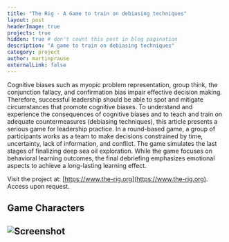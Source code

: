 ```yaml
---
title: "The Rig - A Game to train on debiasing techniques"
layout: post
headerImage: true
projects: true
hidden: true # don't count this post in blog pagination
description: "A game to train on debiasing techniques"
category: project
author: martinprause
externalLink: false
---
```



Cognitive biases such as myopic problem representation, group think, the conjunction fallacy, and confirmation bias impair effective decision making. Therefore, successful leadership should be able to spot and mitigate circumstances that promote cognitive biases. To understand and experience the consequences of cognitive biases and to teach and train on adequate countermeasures (debiasing techniques), this article presents a serious game for leadership practice. In a round-based game, a group of participants works as a team to make decisions constrained by time, uncertainty, lack of information, and conflict. The game simulates the last stages of finalizing deep sea oil exploration. While the game focuses on behavioral learning outcomes, the final debriefing emphasizes emotional aspects to achieve a long-lasting learning effect.

Visit the project at: [https://www.the-rig.org](https://www.the-rig.org). Access upon request.

## Game Characters

![Screenshot](https://martinprause.github.io/blog/assets/images/rig.jpg)
---
